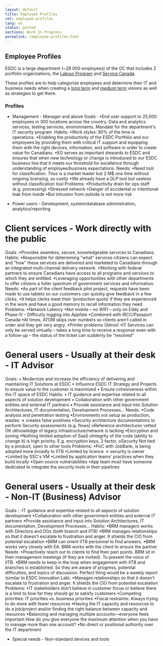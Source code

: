 ```yaml
---
layout: default
title: Employee Profiles
ref: employee-profiles
lang: en
status: posted
sections: Work In Progress
permalink: /employee-profiles.html
---
```


## Employee Profiles

ESDC is a large department (~28 000 employees) of the GC that includes 2 portfolio organizations, the [Labour Program](https://www.canada.ca/en/employment-social-development/corporate/portfolio/labour.html) and [Service Canada](https://www.canada.ca/en/employment-social-development/corporate/portfolio/service-canada.html).

These profiles are to help categorize employees and determine their IT and business needs when creating a [long term](it-picture-long-term.md) and [medium term](it-picture-medium-term.md) visions as well as strategies to get there.

### Profiles
- Management - Manager and above
Goals : •End user support to 25,000 employees in 300 locations across the country. Data and analytics services, testing services, environments. Mandate for the department's IT security program.
Habits: 
•Work styles:  90% of the time is operations. 
•Enabling the productivity of the ESDC Portfolio and our employees by providing them with critical IT support and equipping them with the right devices, information, and software in order to create value for Canadians. 
•EO serves as important stewards to ESDC and ensures that when new technology or change is introduced to our ESDC business line that it meets our threshold for excellence through understanding of employee/business expectations. 
Needs:
•Need tool for classification. Titus is a market leader but 2 M$ one time without ongoing licensing, so costly
•We already have a DLP tool but useless without classification tool
Problems: 
•Productivity drain for ops staff (e.g. processing)
•Stressed network
•Danger of accidental or intentional leak from inside 
•But intrusion from outside is not more risk

- Power users - Development, system/database administration, analytics/reporting

# Client services - Work directly with the public
Goals :•Provides seamless, secure, knowledgeable services to Canadians.
Habits: 
•Responsible for determining "what" services citizens can expect and "how" these services are delivered and marketed to Canadians through an integrated multi-channel delivery network. 
•Working with federal partners to ensure Canadians have access to all programs and services to which they are entitled. 
•Leveraging opportunities with other departments to offer citizens a fuller spectrum of government services and information.
Needs:
•As part of the client feedback pilot project, requests have been made to use tablets so our customers can quickly give feedback in a few clicks.
•It helps clerks meet their ‘production quota’ if they are experienced in the work and have a good memory to recall information they need  
Problems: 
•Network Latency 
•Not mobile – no WIFI – only on Eddy and Phase IV – Difficulty logging into Appfate
•Combined with IRCC/Passport Canada
•At times, ATOM skips over numbers so clients aren’t called in order and they get very angry.
•Printer problems (Xérox)
•IT Services can only be served virtually – takes a long time to receive a response even with a follow-up – the status of the ticket can suddenly be “resolved”  

# General users - Usually at their desk - IT Advisor
Goals: 
•	Modernize and increase the efficiency of delivering and maintaining IT Solutions at ESDC
•	Influence ESDC IT Strategy and Projects to ensure value to the customer is maximized
•	Ensure cohesiveness within the IT space of ESDC
Habits: 
	•	IT guidance and expertise related to all aspects of solution development
•	Collaboration with other government entities and external IT partners
•	Provide assistance and input into Solution Architectures, IT documentation, Development Processes…
Needs:
•Code analysis and penetration testing
•Environments not setup as production, wastes -> creates false positives
•Security architecture documentations to perform Security assessments (e.g. flows)
    oReference architectures vetted OK
    oKnowledge of legacy infrastructure/network is lacking
•Encryption and zoning
•Nothing limited adoption of SaaS
    oIntegrity of the code (ability to change it) is high priority. E.g. encryption keys, 2 factor.
    oSecurity Not tied by a product, open to other tools
Problems: 
•PoC with JobBank, is being adopted more broadly to IITB
•Limited by licence -> security is owner
•Limited by SSC's VM
•Limited by application teams' practices when they build locally
•Open source vulnerabilities
•App team must have someone dedicated to integrate the security tools in their pipelines

# General users - Usually at their desk - Non-IT (Business) Advisor

Goals : -IT guidance and expertise related to all aspects of solution development
•Collaboration with other government entities and external IT partners
•Provide assistance and input into Solution Architectures, IT documentation, Development Processes…
Habits: 
•BRM managers works with Directors and DGs (both branch and IITB)
•BRM manages relationships so that it doesn't escalate to frustration and anger. It shields the CIO from potential escalation 
•BRM can orient IITB personnel to find answers. 
•BRM works very closely with EA. BRM works with the client to ensure the partner 
Needs:
•Proactively reach out to clients to find their pain points. BRM sit in their management meetings (if they are invited). To present the voice of IITB. 
•BRM needs to keep in the loop when engagement with IITB and branches is established. So they are aware of progress, potential difficulties, and topics of discussion. Perfect thing would be a weekly report (similar to ESDC Innovation Lab).
•Manages relationships so that it doesn't escalate to frustration and anger. It shields the CIO from potential escalation
Problems: 
•IT stakeholders don’t believe in customer focus or believe there is a limit to how far they should go to satisfy customers
•Competing priorities: IT priorities vs. business priorities
•Fiscal restraints: Always trying to do more with fewer resources
•Having the IT capacity and resources to do a job/project and/or finding the right balance between capacity and resources
•Balancing and managing multiple accounts—everyone feels important
How do you give everyone the maximum attention when you have to manage more than one account?
•No direct or positional authority over the IT department

- Special needs - Non-standard devices and tools
